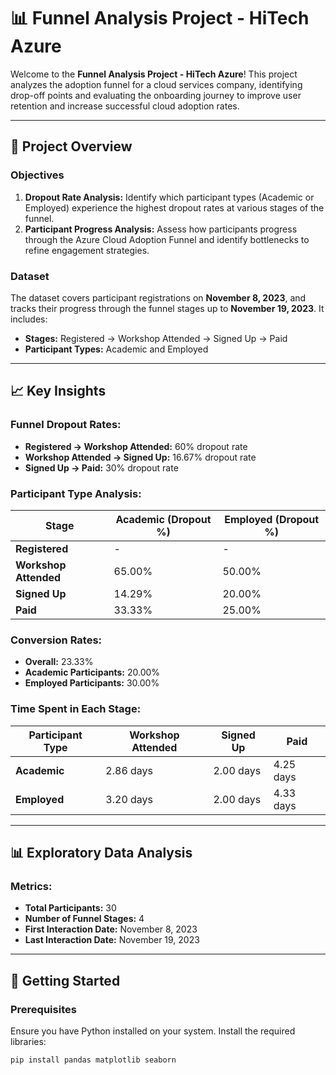 # 📊 Funnel Analysis Project - HiTech Azure

Welcome to the **Funnel Analysis Project - HiTech Azure**! This project analyzes the adoption funnel for a cloud services company, identifying drop-off points and evaluating the onboarding journey to improve user retention and increase successful cloud adoption rates.

---

## 📝 Project Overview

### Objectives
1. **Dropout Rate Analysis:** Identify which participant types (Academic or Employed) experience the highest dropout rates at various stages of the funnel.
2. **Participant Progress Analysis:** Assess how participants progress through the Azure Cloud Adoption Funnel and identify bottlenecks to refine engagement strategies.

### Dataset
The dataset covers participant registrations on **November 8, 2023**, and tracks their progress through the funnel stages up to **November 19, 2023**. It includes:
- **Stages:** Registered → Workshop Attended → Signed Up → Paid
- **Participant Types:** Academic and Employed

---

## 📈 Key Insights

### Funnel Dropout Rates:
- **Registered → Workshop Attended:** 60% dropout rate
- **Workshop Attended → Signed Up:** 16.67% dropout rate
- **Signed Up → Paid:** 30% dropout rate

### Participant Type Analysis:
| Stage               | Academic (Dropout %) | Employed (Dropout %) |  
|---------------------|----------------------|----------------------|  
| **Registered**       | -                    | -                    |  
| **Workshop Attended** | 65.00%               | 50.00%               |  
| **Signed Up**        | 14.29%               | 20.00%               |  
| **Paid**             | 33.33%               | 25.00%               |  

### Conversion Rates:
- **Overall:** 23.33%
- **Academic Participants:** 20.00%
- **Employed Participants:** 30.00%

### Time Spent in Each Stage:
| Participant Type | Workshop Attended | Signed Up | Paid |  
|------------------|-------------------|-----------|------|  
| **Academic**      | 2.86 days         | 2.00 days | 4.25 days |  
| **Employed**      | 3.20 days         | 2.00 days | 4.33 days |  

---

## 📊 Exploratory Data Analysis

### Metrics:
- **Total Participants:** 30
- **Number of Funnel Stages:** 4
- **First Interaction Date:** November 8, 2023
- **Last Interaction Date:** November 19, 2023

---

## 🚀 Getting Started

### Prerequisites
Ensure you have Python installed on your system. Install the required libraries:
```bash
pip install pandas matplotlib seaborn
